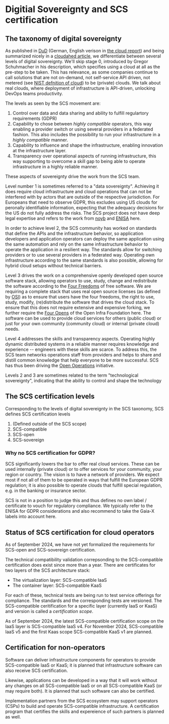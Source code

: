 # Digitial Sovereignty and SCS certification

## The taxonomy of digital sovereignty

As published in [DuD](https://rdcu.be/cWdBJ) (German, English verison in
[the cloud report](https://the-report.cloud/why-digital-sovereignty-is-more-than-mere-legal-compliance/))
and being summarized nicely in a [cloudahed article](https://www.cloudahead.de/der-freiheitskampf-des-sovereign-cloud-stacks),
we differentiate between several levels of digital sovereignty.
We'll skip stage 0, introduced by Gregor Schuhmacher in his description, which
specifies using a cloud at all as the pre-step to be taken. This has relevance,
as some companies continue to call solutions that are not on-demand, not
self-service API driven, not metered
(see [NIST defnition of cloud](https://nvlpubs.nist.gov/nistpubs/legacy/sp/nistspecialpublication800-145.pdf))
to be (private) clouds. We talk about real clouds, where deployment of infrastructure
is API-driven, unlocking DevOps teams productivity.

The levels as seen by the SCS movement are:

1. Control over data and data sharing and ability to fulfill regulartory requirements (GDPR)
2. Capability to chose between *highly compatible* operators, this way enabling a provider
   switch or using several providers in a federated fashion. This also includes the
   possibility to run your infrastructure in a *highly compatible* manner.
3. Capability to influence and shape the infrastructure, enabling innovation at the
   infrastructure layer.
4. Transparency over operational aspects of running infrastructure, this way supporting
   to overcome a skill gap to being able to operate infrastructure in a highly reliable
   manner.

These aspects of sovereignty drive the work from the SCS team. 

Level number 1 is sometimes referred to a "data sovereignty". Achieving it does require
cloud infrastructure and cloud operations that can not be interfered with by actors that
are outside of the respective jurisdiction. For Europeans that need to observe GDPR, this
excludes using US clouds for peronally identifiable information, expecting that the
adequacy decisions for the US do not fully address the risks. The SCS project does not
have deep legal expertise and refers to the work from [noyb](https://noyb.eu/)
and [ENISA](https://www.enisa.europa.eu/) here.

In order to achieve level 2,
the SCS community has worked on standards that define the APIs and the infrastructure
behavior, so application developers and application operators can deploy the same application
using the same automation and rely on the same infrastructure behavior to operate the
application in a resilient way. The standards allow for switching providers or to use
several providers in a federated way. Operating own infrastructure according to the same
standards is also possible, allowing for hybrid cloud setups without technical barriers.

Level 3 drives the work on a comprehensive openly developed open source software stack,
allowing operators to use, study, change and redistribute the software according to the
[Four Freedoms](https://en.wikipedia.org/wiki/The_Free_Software_Definition) of free software. We are requiring
a complete stack that uses real open source licenses (as defined by [OSI](https://opensource.org/))
as to ensure that users have the four freedoms, the right to use, study, modify, (re)distribute
the software that drives the cloud stack. To ensure that this does not require extensive
and expensive forking, we further require the [Four Opens](https://openinfra.dev/four-opens/)
of the Open Infra Foundation here. The software can be used to provide cloud services
for others (public cloud) or just for your own community (community cloud) or
internal (private cloud) needs.

Level 4 addresses the skills and transparency aspects. Operating highly dynamic distributed
systems in a reliable manner requires knowledge and experience -- engineers with these skills
are scarce. To address this, the SCS team networks operations staff from providers and helps
to share and distill common knowledge that help everyone to be more successful. SCS has
thus been driving the [Open Operations](https://openoperations.org) initiative.

Levels 2 and 3 are sometimes related to the term "technological sovereignty", indicating
that the ability to control and shape the technology 

## The SCS certification levels

Corresponding to the levels of digital sovereignty in the SCS taxonomy, SCS defines 
SCS certification levels

1. (Defined outside of the SCS scope)
2. SCS-compatible
3. SCS-open
4. SCS-sovereign

### Why no SCS certification for GDPR?

SCS significantly lowers the bar to offer real cloud services. These can be used internally
(private cloud) or to offer services for your community, your region or country. The vision
is to have a network of providers. We expect most if not all of them to be operated in ways
that fulfill the European GDPR regulation; it is also possible to operate clouds that fulfill
special regulation, e.g. in the banking or insurance sector.

SCS is not in a position to judge this and thus defines no own label / certificate to
vouch for regulatory compliance. We typically refer to the ENISA for GDPR considerations
and also recommend to take the Gaia-X labels into account here.

## Status of SCS certification for cloud operators

As of September 2024, we have not yet formalized the requirements for SCS-open and SCS-sovereign
certification.

The technical compatibility validation correpsonding to the SCS-compatible certification does
exist since more than a year. There are certificates for two layers of the SCS architecture
stack:
* The virtualization layer: SCS-compatible IaaS
* The container layer: SCS-compatible KaaS

For each of these, technical tests are being run to test service offerings for compliance.
The standards and the corresponding tests are versioned. The SCS-compatible ceritification
for a specific layer (currently IaaS or KaaS) and version is called a *certification scope*.

As of September 2024, the latest SCS-compatible certification scope on the IaaS layer is
SCS-compatible IaaS v4. For November 2024, SCS-compatible IaaS v5 and the first Kaas
scope SCS-compatible KaaS v1 are planned.

## Certification for non-operators

Software can deliver infrastructure components for operators to provide SCS-compatible
IaaS or KaaS; it is planned that infrastructure software can also receive SCS certification.

Likewise, applications can be developed in a way that it will work without any changes on
all SCS-compatible IaaS or on all SCS-compatible KaaS (or may require both). It is planned
that such software can also be certified.

Implementation partners from the SCS ecosystem may support operators (CSPs) to build
and operate SCS-compatible infrastructure. A certification program that certifies the
skills and expereience of such partners is planned as well.

